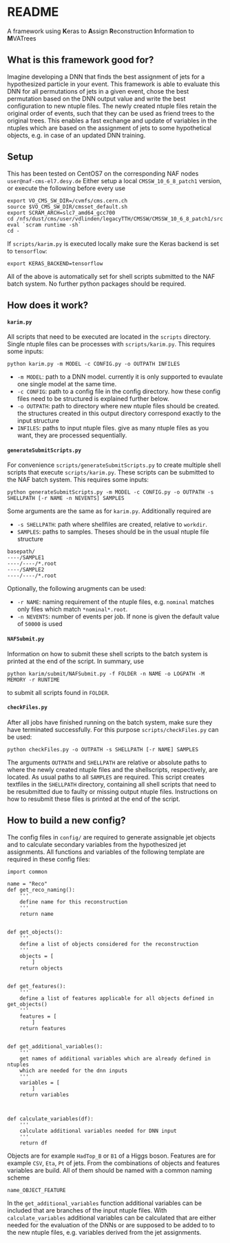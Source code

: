 # README

A framework using **K**eras to **A**ssign **R**econstruction **I**nformation to **M**VATrees

## What is this framework good for?
Imagine developing a DNN that finds the best assignment of jets for a hypothesized particle in your event. This framework is able to evaluate this DNN for all permutations of jets in a given event, chose the best permutation based on the DNN output value and write the best configuration to new ntuple files.
The newly created ntuple files retain the original order of events, such that they can be used as friend trees to the original trees.
This enables a fast exchange and update of variables in the ntuples which are based on the assignment of jets to some hypothetical objects, e.g. in case of an updated DNN training.

## Setup
This has been tested on CentOS7 on the corresponding NAF nodes `user@naf-cms-el7.desy.de`
Either setup a local `CMSSW_10_6_8_patch1` version, or execute the following before every use
```
export VO_CMS_SW_DIR=/cvmfs/cms.cern.ch
source $VO_CMS_SW_DIR/cmsset_default.sh
export SCRAM_ARCH=slc7_amd64_gcc700
cd /nfs/dust/cms/user/vdlinden/legacyTTH/CMSSW/CMSSW_10_6_8_patch1/src
eval `scram runtime -sh`
cd -
```
If `scripts/karim.py` is executed locally make sure the Keras backend is set to `tensorflow`:
```
export KERAS_BACKEND=tensorflow
```
All of the above is automatically set for shell scripts submitted to the NAF batch system. No further python packages should be required.



## How does it work?
#### `karim.py`
All scripts that need to be executed are located in the `scripts` directory. Single ntuple files can be processes with `scripts/karim.py`. This requires some inputs:
```
python karim.py -m MODEL -c CONFIG.py -o OUTPATH INFILES
```
- `-m MODEL`: path to a DNN model. currently it is only supported to evaulate one single model at the same time.
- `-c CONFIG`: path to a config file in the config directory. how these config files need to be structured is explained further below.
- `-o OUTPATH`: path to directory where new ntuple files should be created. the structures created in this output directory correspond exactly to the input structure
- `INFILES`: paths to input ntuple files. give as many ntuple files as you want, they are processed sequentially.



#### `generateSubmitScripts.py`
For convenience `scripts/generateSubmitScripts.py` to create multiple shell scripts that execute `scripts/karim.py`. These scripts can be submitted to the NAF batch system. This requires some inputs:
```
python generateSubmitScripts.py -m MODEL -c CONFIG.py -o OUTPATH -s SHELLPATH [-r NAME -n NEVENTS] SAMPLES
```
Some arguments are the same as for `karim.py`. Additionally required are
- `-s SHELLPATH`: path where shellfiles are created, relative to `workdir`.
- `SAMPLES`: paths to samples. Theses should be in the usual ntuple file structure
```
basepath/
----/SAMPLE1
----/----/*.root
----/SAMPLE2
----/----/*.root
```

Optionally, the following arugments can be used:
- `-r NAME`: naming requirement of the ntuple files, e.g. `nominal` matches only files which match `*nominal*.root`.
- `-n NEVENTS`: number of events per job. If none is given the default value of `50000` is used


#### `NAFSubmit.py`
Information on how to submit these shell scripts to the batch system is printed at the end of the script. In summary, use
```
python karim/submit/NAFSubmit.py -f FOLDER -n NAME -o LOGPATH -M MEMORY -r RUNTIME
```
to submit all scripts found in `FOLDER`.


#### `checkFiles.py`
After all jobs have finished running on the batch system, make sure they have terminated successfully. For this purpose `scripts/checkFiles.py` can be used:
```
python checkFiles.py -o OUTPATH -s SHELLPATH [-r NAME] SAMPLES
```
The arguments `OUTPATH` and `SHELLPATH` are relative or absolute paths to where the newly created ntuple files and the shellscripts, respectively, are located. As usual paths to all `SAMPLES` are required. This script creates textfiles in the `SHELLPATH` directory, containing all shell scripts that need to be resubmitted due to faulty or missing output ntuple files. Instructions on how to resubmit these files is printed at the end of the script.




## How to build a new config?
The config files in `config/` are required to generate assignable jet objects and to calculate secondary variables from the hypothesized jet assignments. All functions and variables of the following template are required in these config files:
```
import common

name = "Reco"
def get_reco_naming():
    '''
    define name for this reconstruction
    '''
    return name


def get_objects():
    '''
    define a list of objects considered for the reconstruction
    '''
    objects = [
        ]
    return objects


def get_features():
    '''
    define a list of features applicable for all objects defined in get_objects()
    '''
    features = [
        ]
    return features


def get_additional_variables():
    '''
    get names of additional variables which are already defined in ntuples
    which are needed for the dnn inputs
    '''
    variables = [
        ]
    return variables



def calculate_variables(df):
    '''
    calculate additional variables needed for DNN input
    '''
    return df

```
Objects are for example `HadTop_B` or `B1` of a Higgs boson.
Features are for example `CSV`, `Eta`, `Pt` of jets.
From the combinations of objects and features variables are build. All of them should be named with a common naming scheme 
```
name_OBJECT_FEATURE
```
In the `get_additional_variables` function additional variables can be included that are branches of the input ntuple files.
With `calculate_variables` additional variables can be calculated that are either needed for the evaluation of the DNNs or are supposed to be added to to the new ntuple files, e.g. variables derived from the jet assignments.
